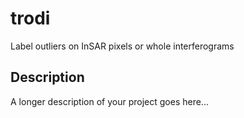 # trodi

Label outliers on InSAR pixels or whole interferograms


## Description

A longer description of your project goes here...

